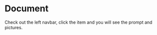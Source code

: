 # Document

Check out the left navbar, click the item and you will see the prompt and pictures.

<!-- ::: info
This is an info box.
:::

::: tip
This is a tip.
:::

::: warning
This is a warning.
:::

::: danger
This is a dangerous warning.
:::

::: details
This is a details block.
::: -->

<!-- ## More

Check out the documentation for the [full list of markdown extensions](https://vitepress.dev/guide/markdown). -->
